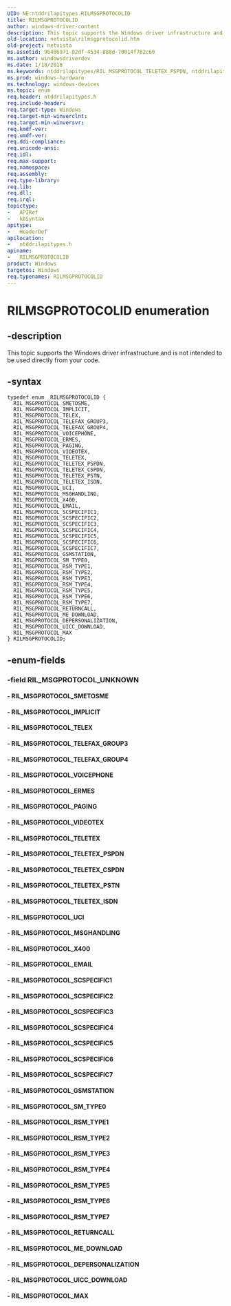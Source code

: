 ```yaml
---
UID: NE:ntddrilapitypes.RILMSGPROTOCOLID
title: RILMSGPROTOCOLID
author: windows-driver-content
description: This topic supports the Windows driver infrastructure and is not intended to be used directly from your code.
old-location: netvista\rilmsgprotocolid.htm
old-project: netvista
ms.assetid: 96406971-02df-4534-888d-70014f782c60
ms.author: windowsdriverdev
ms.date: 1/18/2018
ms.keywords: ntddrilapitypes/RIL_MSGPROTOCOL_TELETEX_PSPDN, ntddrilapitypes/RIL_MSGPROTOCOL_UCI, ntddrilapitypes/RIL_MSGPROTOCOL_GSMSTATION, RIL_MSGPROTOCOL_VIDEOTEX, RIL_MSGPROTOCOL_SCSPECIFIC2, RIL_MSGPROTOCOL_GSMSTATION, ntddrilapitypes/RIL_MSGPROTOCOL_SCSPECIFIC7, RIL_MSGPROTOCOL_MAX, ntddrilapitypes/RIL_MSGPROTOCOL_RSM_TYPE4, ntddrilapitypes/RIL_MSGPROTOCOL_VIDEOTEX, RIL_MSGPROTOCOL_ERMES, ntddrilapitypes/RIL_MSGPROTOCOL_MSGHANDLING, RIL_MSGPROTOCOL_RETURNCALL, RIL_MSGPROTOCOL_RSM_TYPE1, ntddrilapitypes/RIL_MSGPROTOCOL_TELETEX, RIL_MSGPROTOCOL_X400, RIL_MSGPROTOCOL_TELETEX_PSTN, RIL_MSGPROTOCOL_SCSPECIFIC6, ntddrilapitypes/RIL_MSGPROTOCOL_RSM_TYPE2, ntddrilapitypes/RIL_MSGPROTOCOL_ERMES, ntddrilapitypes/RIL_MSGPROTOCOL_RSM_TYPE6, RILMSGPROTOCOLID, ntddrilapitypes/RIL_MSGPROTOCOL_X400, RIL_MSGPROTOCOL_SMETOSME, RIL_MSGPROTOCOL_TELETEX_CSPDN, RIL_MSGPROTOCOL_SCSPECIFIC3, RILMSGPROTOCOLID enumeration [Network Drivers Starting with Windows Vista], RIL_MSGPROTOCOL_SCSPECIFIC5, ntddrilapitypes/RIL_MSGPROTOCOL_SCSPECIFIC2, RIL_MSGPROTOCOL_RSM_TYPE5, ntddrilapitypes/RIL_MSGPROTOCOL_TELEFAX_GROUP3, ntddrilapitypes/RILMSGPROTOCOLID, ntddrilapitypes/RIL_MSGPROTOCOL_SMETOSME, ntddrilapitypes/RIL_MSGPROTOCOL_DEPERSONALIZATION, ntddrilapitypes/RIL_MSGPROTOCOL_TELETEX_CSPDN, RIL_MSGPROTOCOL_PAGING, RIL_MSGPROTOCOL_TELEFAX_GROUP3, ntddrilapitypes/RIL_MSGPROTOCOL_SCSPECIFIC6, RIL_MSGPROTOCOL_RSM_TYPE7, ntddrilapitypes/RIL_MSGPROTOCOL_RSM_TYPE7, RIL_MSGPROTOCOL_MSGHANDLING, RIL_MSGPROTOCOL_TELETEX, ntddrilapitypes/RIL_MSGPROTOCOL_TELETEX_PSTN, ntddrilapitypes/RIL_MSGPROTOCOL_TELEFAX_GROUP4, netvista.rilmsgprotocolid, RIL_MSGPROTOCOL_TELEX, ntddrilapitypes/RIL_MSGPROTOCOL_PAGING, RIL_MSGPROTOCOL_TELETEX_PSPDN, RIL_MSGPROTOCOL_RSM_TYPE2, ntddrilapitypes/RIL_MSGPROTOCOL_ME_DOWNLOAD, RIL_MSGPROTOCOL_TELETEX_ISDN, RIL_MSGPROTOCOL_ME_DOWNLOAD, ntddrilapitypes/RIL_MSGPROTOCOL_UICC_DOWNLOAD, RIL_MSGPROTOCOL_SCSPECIFIC7, RIL_MSGPROTOCOL_SCSPECIFIC4, ntddrilapitypes/RIL_MSGPROTOCOL_EMAIL, RIL_MSGPROTOCOL_RSM_TYPE3, RIL_MSGPROTOCOL_EMAIL, RIL_MSGPROTOCOL_TELEFAX_GROUP4, ntddrilapitypes/RIL_MSGPROTOCOL_SCSPECIFIC5, RIL_MSGPROTOCOL_DEPERSONALIZATION, ntddrilapitypes/RIL_MSGPROTOCOL_MAX, RIL_MSGPROTOCOL_SM_TYPE0, RIL_MSGPROTOCOL_RSM_TYPE4, RIL_MSGPROTOCOL_SCSPECIFIC1, ntddrilapitypes/RIL_MSGPROTOCOL_TELEX, ntddrilapitypes/RIL_MSGPROTOCOL_TELETEX_ISDN, RIL_MSGPROTOCOL_RSM_TYPE6, ntddrilapitypes/RIL_MSGPROTOCOL_SCSPECIFIC1, ntddrilapitypes/RIL_MSGPROTOCOL_SCSPECIFIC4, ntddrilapitypes/RIL_MSGPROTOCOL_RSM_TYPE3, ntddrilapitypes/RIL_MSGPROTOCOL_RETURNCALL, RIL_MSGPROTOCOL_UCI, RIL_MSGPROTOCOL_IMPLICIT, ntddrilapitypes/RIL_MSGPROTOCOL_SCSPECIFIC3, ntddrilapitypes/RIL_MSGPROTOCOL_RSM_TYPE1, ntddrilapitypes/RIL_MSGPROTOCOL_IMPLICIT, ntddrilapitypes/RIL_MSGPROTOCOL_RSM_TYPE5, ntddrilapitypes/RIL_MSGPROTOCOL_SM_TYPE0, RIL_MSGPROTOCOL_UICC_DOWNLOAD, ntddrilapitypes/RIL_MSGPROTOCOL_VOICEPHONE, RIL_MSGPROTOCOL_VOICEPHONE
ms.prod: windows-hardware
ms.technology: windows-devices
ms.topic: enum
req.header: ntddrilapitypes.h
req.include-header: 
req.target-type: Windows
req.target-min-winverclnt: 
req.target-min-winversvr: 
req.kmdf-ver: 
req.umdf-ver: 
req.ddi-compliance: 
req.unicode-ansi: 
req.idl: 
req.max-support: 
req.namespace: 
req.assembly: 
req.type-library: 
req.lib: 
req.dll: 
req.irql: 
topictype:
-	APIRef
-	kbSyntax
apitype:
-	HeaderDef
apilocation:
-	ntddrilapitypes.h
apiname:
-	RILMSGPROTOCOLID
product: Windows
targetos: Windows
req.typenames: RILMSGPROTOCOLID
---
```


# RILMSGPROTOCOLID enumeration


## -description


This topic supports the Windows driver infrastructure and is not intended to be used directly from your code.


## -syntax


````
typedef enum _RILMSGPROTOCOLID { 
  RIL_MSGPROTOCOL_SMETOSME,
  RIL_MSGPROTOCOL_IMPLICIT,
  RIL_MSGPROTOCOL_TELEX,
  RIL_MSGPROTOCOL_TELEFAX_GROUP3,
  RIL_MSGPROTOCOL_TELEFAX_GROUP4,
  RIL_MSGPROTOCOL_VOICEPHONE,
  RIL_MSGPROTOCOL_ERMES,
  RIL_MSGPROTOCOL_PAGING,
  RIL_MSGPROTOCOL_VIDEOTEX,
  RIL_MSGPROTOCOL_TELETEX,
  RIL_MSGPROTOCOL_TELETEX_PSPDN,
  RIL_MSGPROTOCOL_TELETEX_CSPDN,
  RIL_MSGPROTOCOL_TELETEX_PSTN,
  RIL_MSGPROTOCOL_TELETEX_ISDN,
  RIL_MSGPROTOCOL_UCI,
  RIL_MSGPROTOCOL_MSGHANDLING,
  RIL_MSGPROTOCOL_X400,
  RIL_MSGPROTOCOL_EMAIL,
  RIL_MSGPROTOCOL_SCSPECIFIC1,
  RIL_MSGPROTOCOL_SCSPECIFIC2,
  RIL_MSGPROTOCOL_SCSPECIFIC3,
  RIL_MSGPROTOCOL_SCSPECIFIC4,
  RIL_MSGPROTOCOL_SCSPECIFIC5,
  RIL_MSGPROTOCOL_SCSPECIFIC6,
  RIL_MSGPROTOCOL_SCSPECIFIC7,
  RIL_MSGPROTOCOL_GSMSTATION,
  RIL_MSGPROTOCOL_SM_TYPE0,
  RIL_MSGPROTOCOL_RSM_TYPE1,
  RIL_MSGPROTOCOL_RSM_TYPE2,
  RIL_MSGPROTOCOL_RSM_TYPE3,
  RIL_MSGPROTOCOL_RSM_TYPE4,
  RIL_MSGPROTOCOL_RSM_TYPE5,
  RIL_MSGPROTOCOL_RSM_TYPE6,
  RIL_MSGPROTOCOL_RSM_TYPE7,
  RIL_MSGPROTOCOL_RETURNCALL,
  RIL_MSGPROTOCOL_ME_DOWNLOAD,
  RIL_MSGPROTOCOL_DEPERSONALIZATION,
  RIL_MSGPROTOCOL_UICC_DOWNLOAD,
  RIL_MSGPROTOCOL_MAX
} RILMSGPROTOCOLID;
````


## -enum-fields




### -field RIL_MSGPROTOCOL_UNKNOWN



#### - RIL_MSGPROTOCOL_SMETOSME



#### - RIL_MSGPROTOCOL_IMPLICIT



#### - RIL_MSGPROTOCOL_TELEX



#### - RIL_MSGPROTOCOL_TELEFAX_GROUP3



#### - RIL_MSGPROTOCOL_TELEFAX_GROUP4



#### - RIL_MSGPROTOCOL_VOICEPHONE



#### - RIL_MSGPROTOCOL_ERMES



#### - RIL_MSGPROTOCOL_PAGING



#### - RIL_MSGPROTOCOL_VIDEOTEX



#### - RIL_MSGPROTOCOL_TELETEX



#### - RIL_MSGPROTOCOL_TELETEX_PSPDN



#### - RIL_MSGPROTOCOL_TELETEX_CSPDN



#### - RIL_MSGPROTOCOL_TELETEX_PSTN



#### - RIL_MSGPROTOCOL_TELETEX_ISDN



#### - RIL_MSGPROTOCOL_UCI



#### - RIL_MSGPROTOCOL_MSGHANDLING



#### - RIL_MSGPROTOCOL_X400



#### - RIL_MSGPROTOCOL_EMAIL



#### - RIL_MSGPROTOCOL_SCSPECIFIC1



#### - RIL_MSGPROTOCOL_SCSPECIFIC2



#### - RIL_MSGPROTOCOL_SCSPECIFIC3



#### - RIL_MSGPROTOCOL_SCSPECIFIC4



#### - RIL_MSGPROTOCOL_SCSPECIFIC5



#### - RIL_MSGPROTOCOL_SCSPECIFIC6



#### - RIL_MSGPROTOCOL_SCSPECIFIC7



#### - RIL_MSGPROTOCOL_GSMSTATION



#### - RIL_MSGPROTOCOL_SM_TYPE0



#### - RIL_MSGPROTOCOL_RSM_TYPE1



#### - RIL_MSGPROTOCOL_RSM_TYPE2



#### - RIL_MSGPROTOCOL_RSM_TYPE3



#### - RIL_MSGPROTOCOL_RSM_TYPE4



#### - RIL_MSGPROTOCOL_RSM_TYPE5



#### - RIL_MSGPROTOCOL_RSM_TYPE6



#### - RIL_MSGPROTOCOL_RSM_TYPE7



#### - RIL_MSGPROTOCOL_RETURNCALL



#### - RIL_MSGPROTOCOL_ME_DOWNLOAD



#### - RIL_MSGPROTOCOL_DEPERSONALIZATION



#### - RIL_MSGPROTOCOL_UICC_DOWNLOAD



#### - RIL_MSGPROTOCOL_MAX


